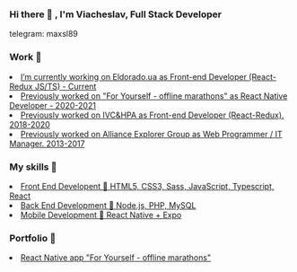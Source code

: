 ### Hi there 👋 , I'm Viacheslav, Full Stack Developer

<p>telegram: maxsl89</p>

<h3>Work 💼</h3>
<u>
<li>I’m currently working on Eldorado.ua as Front-end Developer (React-Redux JS/TS) - Current</li>
<li>Previously worked on "For Yourself - offline marathons" as React Native Developer - 2020-2021</li>
<li>Previously worked on IVC&HPA as Front-end Developer (React-Redux). 2018-2020</li>
<li>Previously worked on Alliance Explorer Group as Web Programmer / IT Manager. 2013-2017 </li>
</u>

<h3>My skills 🔎</h3>
<u>
<li>Front End Developent   🎨   HTML5, CSS3, Sass, JavaScript, Typescript, React</li>
<li>Back End Development   💾   Node.js, PHP, MySQL</li>
<li>Mobile Development   📱     React Native + Expo</li>
</u>



<h3>Portfolio 📂</h3>
<u>
   <li><a target="_blank" href="https://www.youtube.com/embed/NPB5Xp0KhXc">React Native app "For Yourself - offline marathons"</a></li>
</u> 



